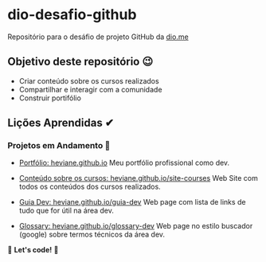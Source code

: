 # dio-desafio-github

Repositório para o desáfio de projeto GitHub da [dio.me](https://www.dio.me/en)

## Objetivo deste repositório 😉

- Criar conteúdo sobre os cursos realizados
- Compartilhar e interagir com a comunidade
- Construir portifólio

## Lições Aprendidas ✔

### Projetos em Andamento 👀

- [Portfólio: heviane.github.io](https://heviane.github.io)
Meu portfólio profissional como dev.

- [Conteúdo sobre os cursos: heviane.github.io/site-courses](https://heviane.github.io/site-courses)
Web Site com todos os conteúdos dos cursos realizados.

- [Guia Dev: heviane.github.io/guia-dev](https://heviane.github.io/guia-dev)
Web page com lista de links de tudo que for útil na área dev.

- [Glossary: heviane.github.io/glossary-dev](https://heviane.github.io/glossary-dev)
Web page no estilo buscador (google) sobre termos técnicos da área dev.

🚀 **Let's code!** 🚀
